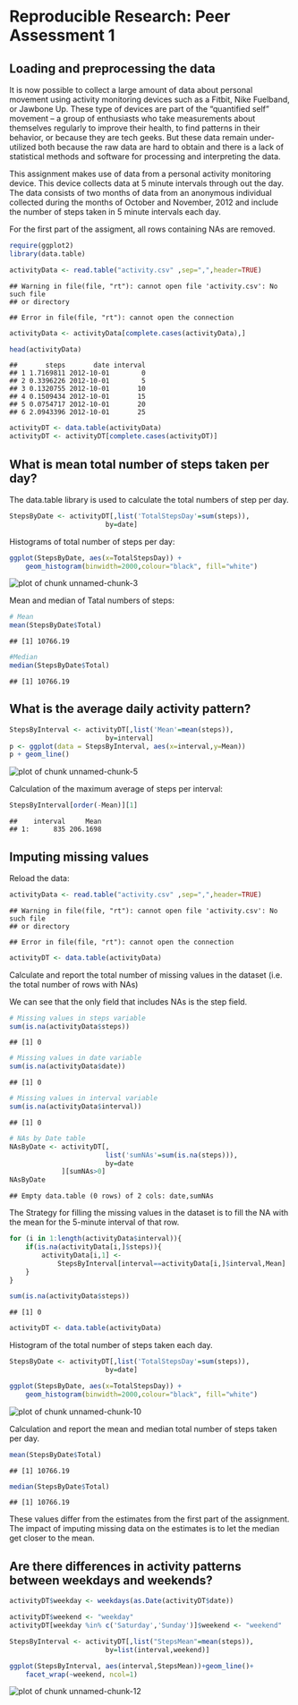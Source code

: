 Reproducible Research: Peer Assessment 1
========================================================

## Loading and preprocessing the data

It is now possible to collect a large amount of data about personal movement using activity monitoring devices such as a Fitbit, Nike Fuelband, or Jawbone Up. These type of devices are part of the “quantified self” movement – a group of enthusiasts who take measurements about themselves regularly to improve their health, to find patterns in their behavior, or because they are tech geeks. But these data remain under-utilized both because the raw data are hard to obtain and there is a lack of statistical methods and software for processing and interpreting the data.

This assignment makes use of data from a personal activity monitoring device. This device collects data at 5 minute intervals through out the day. The data consists of two months of data from an anonymous individual collected during the months of October and November, 2012 and include the number of steps taken in 5 minute intervals each day.

For the first part of the assigment, all rows containing NAs are removed.


```r
require(ggplot2) 
library(data.table)

activityData <- read.table("activity.csv" ,sep=",",header=TRUE)
```

```
## Warning in file(file, "rt"): cannot open file 'activity.csv': No such file
## or directory
```

```
## Error in file(file, "rt"): cannot open the connection
```

```r
activityData <- activityData[complete.cases(activityData),]

head(activityData)
```

```
##       steps       date interval
## 1 1.7169811 2012-10-01        0
## 2 0.3396226 2012-10-01        5
## 3 0.1320755 2012-10-01       10
## 4 0.1509434 2012-10-01       15
## 5 0.0754717 2012-10-01       20
## 6 2.0943396 2012-10-01       25
```

```r
activityDT <- data.table(activityData)
activityDT <- activityDT[complete.cases(activityDT)]
```

## What is mean total number of steps taken per day?

The data.table library is used to calculate the total numbers of step per day.


```r
StepsByDate <- activityDT[,list('TotalStepsDay'=sum(steps)),
                        by=date]
```

Histograms of total number of steps per day:


```r
ggplot(StepsByDate, aes(x=TotalStepsDay)) + 
    geom_histogram(binwidth=2000,colour="black", fill="white")
```

![plot of chunk unnamed-chunk-3](figure/unnamed-chunk-3-1.png) 

Mean and median of Tatal numbers of steps:


```r
# Mean
mean(StepsByDate$Total)
```

```
## [1] 10766.19
```

```r
#Median
median(StepsByDate$Total)
```

```
## [1] 10766.19
```

## What is the average daily activity pattern?


```r
StepsByInterval <- activityDT[,list('Mean'=mean(steps)),
                        by=interval]
p <- ggplot(data = StepsByInterval, aes(x=interval,y=Mean)) 
p + geom_line()
```

![plot of chunk unnamed-chunk-5](figure/unnamed-chunk-5-1.png) 

Calculation of the maximum average of steps per interval:


```r
StepsByInterval[order(-Mean)][1]
```

```
##    interval     Mean
## 1:      835 206.1698
```

## Imputing missing values

Reload the data:

```r
activityData <- read.table("activity.csv" ,sep=",",header=TRUE)
```

```
## Warning in file(file, "rt"): cannot open file 'activity.csv': No such file
## or directory
```

```
## Error in file(file, "rt"): cannot open the connection
```

```r
activityDT <- data.table(activityData)
```

Calculate and report the total number of missing values in the dataset (i.e. the total number of rows with NAs)

We can see that the only field that includes NAs is the step field.


```r
# Missing values in steps variable
sum(is.na(activityData$steps))
```

```
## [1] 0
```

```r
# Missing values in date variable
sum(is.na(activityData$date))
```

```
## [1] 0
```

```r
# Missing values in interval variable
sum(is.na(activityData$interval))
```

```
## [1] 0
```

```r
# NAs by Date table
NAsByDate <- activityDT[,
                        list('sumNAs'=sum(is.na(steps))),
                        by=date
             ][sumNAs>0]
NAsByDate
```

```
## Empty data.table (0 rows) of 2 cols: date,sumNAs
```

The Strategy for filling the missing values in the dataset is to fill the NA with the mean for the 5-minute interval of that row.


```r
for (i in 1:length(activityData$interval)){
    if(is.na(activityData[i,]$steps)){
        activityData[i,1] <-
            StepsByInterval[interval==activityData[i,]$interval,Mean]
    }
}

sum(is.na(activityData$steps))
```

```
## [1] 0
```

```r
activityDT <- data.table(activityData)
```

Histogram of the total number of steps taken each day.


```r
StepsByDate <- activityDT[,list('TotalStepsDay'=sum(steps)),
                        by=date]

ggplot(StepsByDate, aes(x=TotalStepsDay)) + 
    geom_histogram(binwidth=2000,colour="black", fill="white")
```

![plot of chunk unnamed-chunk-10](figure/unnamed-chunk-10-1.png) 

Calculation and report the mean and median total number of steps taken per day.


```r
mean(StepsByDate$Total)
```

```
## [1] 10766.19
```

```r
median(StepsByDate$Total)
```

```
## [1] 10766.19
```

These values differ from the estimates from the first part of the assignment. The impact of imputing missing data on the estimates is to let the median get closer to the mean.

## Are there differences in activity patterns between weekdays and weekends?


```r
activityDT$weekday <- weekdays(as.Date(activityDT$date))

activityDT$weekend <- "weekday"
activityDT[weekday %in% c('Saturday','Sunday')]$weekend <- "weekend"

StepsByInterval <- activityDT[,list("StepsMean"=mean(steps)),
                        by=list(interval,weekend)]

ggplot(StepsByInterval, aes(interval,StepsMean))+geom_line()+
    facet_wrap(~weekend, ncol=1)
```

![plot of chunk unnamed-chunk-12](figure/unnamed-chunk-12-1.png) 
